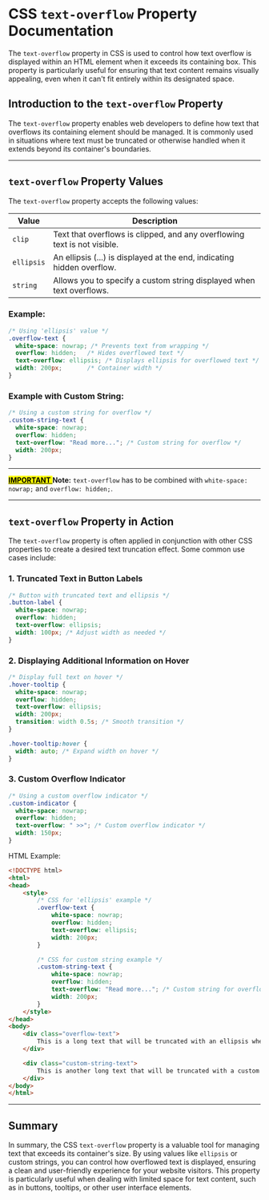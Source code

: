 # CSS `text-overflow` Property Documentation

The `text-overflow` property in CSS is used to control how text overflow is displayed within an HTML element when it exceeds its containing box. This property is particularly useful for ensuring that text content remains visually appealing, even when it can't fit entirely within its designated space.

## Introduction to the `text-overflow` Property

The `text-overflow` property enables web developers to define how text that overflows its containing element should be managed. It is commonly used in situations where text must be truncated or otherwise handled when it extends beyond its container's boundaries.

---

## `text-overflow` Property Values

The `text-overflow` property accepts the following values:

| Value      | Description                                                              |
| ---------- | ------------------------------------------------------------------------ |
| `clip`     | Text that overflows is clipped, and any overflowing text is not visible. |
| `ellipsis` | An ellipsis (...) is displayed at the end, indicating hidden overflow.   |
| `string`   | Allows you to specify a custom string displayed when text overflows.     |

### Example:

```css
/* Using 'ellipsis' value */
.overflow-text {
  white-space: nowrap; /* Prevents text from wrapping */
  overflow: hidden;   /* Hides overflowed text */
  text-overflow: ellipsis; /* Displays ellipsis for overflowed text */
  width: 200px;       /* Container width */
}
```

### Example with Custom String:

```css
/* Using a custom string for overflow */
.custom-string-text {
  white-space: nowrap;
  overflow: hidden;
  text-overflow: "Read more..."; /* Custom string for overflow */
  width: 200px;
}
```

---

**<u><mark>IMPORTANT </mark></u>Note:** `text-overflow` has to be combined with `white-space: nowrap;` and `overflow: hidden;`.

---

## `text-overflow` Property in Action

The `text-overflow` property is often applied in conjunction with other CSS properties to create a desired text truncation effect. Some common use cases include:

### 1. Truncated Text in Button Labels

```css
/* Button with truncated text and ellipsis */
.button-label {
  white-space: nowrap;
  overflow: hidden;
  text-overflow: ellipsis;
  width: 100px; /* Adjust width as needed */
}
```

### 2. Displaying Additional Information on Hover

```css
/* Display full text on hover */
.hover-tooltip {
  white-space: nowrap;
  overflow: hidden;
  text-overflow: ellipsis;
  width: 200px;
  transition: width 0.5s; /* Smooth transition */
}

.hover-tooltip:hover {
  width: auto; /* Expand width on hover */
}
```

### 3. Custom Overflow Indicator

```css
/* Using a custom overflow indicator */
.custom-indicator {
  white-space: nowrap;
  overflow: hidden;
  text-overflow: " >>"; /* Custom overflow indicator */
  width: 150px;
}
```

HTML Example:

```html
<!DOCTYPE html>
<html>
<head>
    <style>
        /* CSS for 'ellipsis' example */
        .overflow-text {
            white-space: nowrap;
            overflow: hidden;
            text-overflow: ellipsis;
            width: 200px;
        }

        /* CSS for custom string example */
        .custom-string-text {
            white-space: nowrap;
            overflow: hidden;
            text-overflow: "Read more..."; /* Custom string for overflow */
            width: 200px;
        }
    </style>
</head>
<body>
    <div class="overflow-text">
        This is a long text that will be truncated with an ellipsis when it overflows its container.
    </div>

    <div class="custom-string-text">
        This is another long text that will be truncated with a custom string "Read more..." when it overflows its container.
    </div>
</body>
</html>
```

---

## Summary

In summary, the CSS `text-overflow` property is a valuable tool for managing text that exceeds its container's size. By using values like `ellipsis` or custom strings, you can control how overflowed text is displayed, ensuring a clean and user-friendly experience for your website visitors. This property is particularly useful when dealing with limited space for text content, such as in buttons, tooltips, or other user interface elements.
